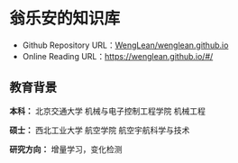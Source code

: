 # 翁乐安的知识库

- Github Repository URL：[WengLean/wenglean.github.io](https://github.com/WengLean/wenglean.github.io)
- Online Reading URL：https://wenglean.github.io/#/

## 教育背景

**本科：** 北京交通大学 机械与电子控制工程学院  机械工程 

**硕士：** 西北工业大学 航空学院 航空宇航科学与技术   

**研究方向：** 增量学习，变化检测







